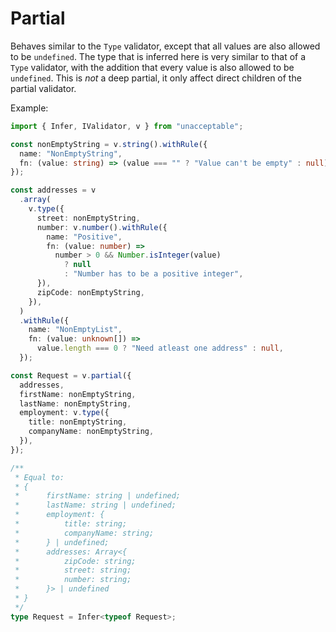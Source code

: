 # Partial

Behaves similar to the `Type` validator, except that all values are also allowed
to be `undefined`. The type that is inferred here is very similar to that of a
`Type` validator, with the addition that every value is also allowed to be
`undefined`. This is _not_ a deep partial, it only affect direct children of the
partial validator.

Example:

```ts
import { Infer, IValidator, v } from "unacceptable";

const nonEmptyString = v.string().withRule({
  name: "NonEmptyString",
  fn: (value: string) => (value === "" ? "Value can't be empty" : null),
});

const addresses = v
  .array(
    v.type({
      street: nonEmptyString,
      number: v.number().withRule({
        name: "Positive",
        fn: (value: number) =>
          number > 0 && Number.isInteger(value)
            ? null
            : "Number has to be a positive integer",
      }),
      zipCode: nonEmptyString,
    }),
  )
  .withRule({
    name: "NonEmptyList",
    fn: (value: unknown[]) =>
      value.length === 0 ? "Need atleast one address" : null,
  });

const Request = v.partial({
  addresses,
  firstName: nonEmptyString,
  lastName: nonEmptyString,
  employment: v.type({
    title: nonEmptyString,
    companyName: nonEmptyString,
  }),
});

/**
 * Equal to:
 * {
 *      firstName: string | undefined;
 *      lastName: string | undefined;
 *      employment: {
 *          title: string;
 *          companyName: string;
 *      } | undefined;
 *      addresses: Array<{
 *          zipCode: string;
 *          street: string;
 *          number: string;
 *      }> | undefined
 * }
 */
type Request = Infer<typeof Request>;
```
